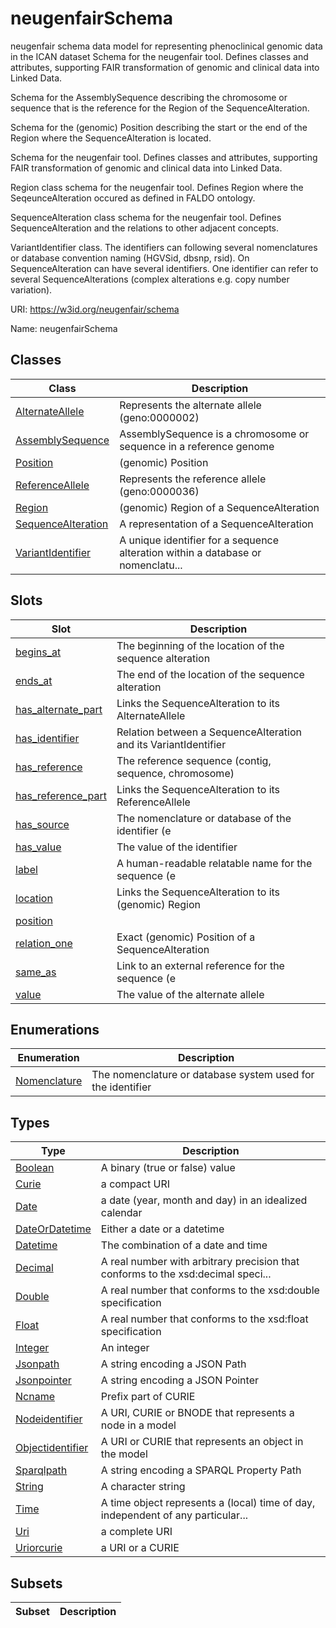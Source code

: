 # neugenfairSchema

neugenfair schema data model for representing phenoclinical genomic data in the ICAN dataset
Schema for the neugenfair tool. Defines classes and attributes, supporting FAIR transformation of genomic and clinical data into Linked Data.

Schema for the AssemblySequence describing the chromosome or sequence that is the reference for the Region of the SequenceAlteration.

Schema for the (genomic) Position describing the start or the end of the Region where the SequenceAlteration is located.

Schema for the neugenfair tool. Defines classes and attributes, supporting FAIR transformation of genomic and clinical data into Linked Data.

Region class schema for the neugenfair tool. Defines Region where the SeqeunceAlteration occured as defined in FALDO ontology.

SequenceAlteration class schema for the neugenfair tool. Defines SequenceAlteration and the relations to other adjacent concepts.

VariantIdentifier class. The identifiers can following several nomenclatures or database convention naming (HGVSid, dbsnp, rsid). On SequenceAlteration can have several identifiers. One identifier can refer to several SequenceAlterations (complex alterations e.g. copy number variation).


URI: https://w3id.org/neugenfair/schema

Name: neugenfairSchema



## Classes

| Class | Description |
| --- | --- |
| [AlternateAllele](AlternateAllele.md) | Represents the alternate allele (geno:0000002) |
| [AssemblySequence](AssemblySequence.md) | AssemblySequence is a chromosome or sequence in a reference genome |
| [Position](Position.md) | (genomic) Position |
| [ReferenceAllele](ReferenceAllele.md) | Represents the reference allele (geno:0000036) |
| [Region](Region.md) | (genomic) Region of a SequenceAlteration |
| [SequenceAlteration](SequenceAlteration.md) | A representation of a SequenceAlteration |
| [VariantIdentifier](VariantIdentifier.md) | A unique identifier for a sequence alteration within a database or nomenclatu... |



## Slots

| Slot | Description |
| --- | --- |
| [begins_at](begins_at.md) | The beginning of the location of the sequence alteration |
| [ends_at](ends_at.md) | The end of the location of the sequence alteration |
| [has_alternate_part](has_alternate_part.md) | Links the SequenceAlteration to its AlternateAllele |
| [has_identifier](has_identifier.md) | Relation between a SequenceAlteration and its VariantIdentifier |
| [has_reference](has_reference.md) | The reference sequence (contig, sequence, chromosome) |
| [has_reference_part](has_reference_part.md) | Links the SequenceAlteration to its ReferenceAllele |
| [has_source](has_source.md) | The nomenclature or database of the identifier (e |
| [has_value](has_value.md) | The value of the identifier |
| [label](label.md) | A human-readable relatable name for the sequence (e |
| [location](location.md) | Links the SequenceAlteration to its (genomic) Region |
| [position](position.md) |  |
| [relation_one](relation_one.md) | Exact (genomic) Position of a SequenceAlteration |
| [same_as](same_as.md) | Link to an external reference for the sequence (e |
| [value](value.md) | The value of the alternate allele |


## Enumerations

| Enumeration | Description |
| --- | --- |
| [Nomenclature](Nomenclature.md) | The nomenclature or database system used for the identifier |


## Types

| Type | Description |
| --- | --- |
| [Boolean](Boolean.md) | A binary (true or false) value |
| [Curie](Curie.md) | a compact URI |
| [Date](Date.md) | a date (year, month and day) in an idealized calendar |
| [DateOrDatetime](DateOrDatetime.md) | Either a date or a datetime |
| [Datetime](Datetime.md) | The combination of a date and time |
| [Decimal](Decimal.md) | A real number with arbitrary precision that conforms to the xsd:decimal speci... |
| [Double](Double.md) | A real number that conforms to the xsd:double specification |
| [Float](Float.md) | A real number that conforms to the xsd:float specification |
| [Integer](Integer.md) | An integer |
| [Jsonpath](Jsonpath.md) | A string encoding a JSON Path |
| [Jsonpointer](Jsonpointer.md) | A string encoding a JSON Pointer |
| [Ncname](Ncname.md) | Prefix part of CURIE |
| [Nodeidentifier](Nodeidentifier.md) | A URI, CURIE or BNODE that represents a node in a model |
| [Objectidentifier](Objectidentifier.md) | A URI or CURIE that represents an object in the model |
| [Sparqlpath](Sparqlpath.md) | A string encoding a SPARQL Property Path |
| [String](String.md) | A character string |
| [Time](Time.md) | A time object represents a (local) time of day, independent of any particular... |
| [Uri](Uri.md) | a complete URI |
| [Uriorcurie](Uriorcurie.md) | a URI or a CURIE |


## Subsets

| Subset | Description |
| --- | --- |
